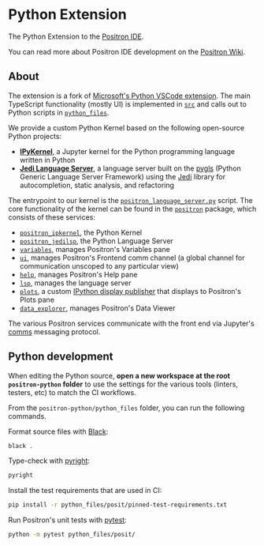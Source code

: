 # Python Extension

The Python Extension to the [Positron IDE](https://github.com/posit-dev/positron).

You can read more about Positron IDE development on the [Positron Wiki](https://connect.rstudioservices.com/positron-wiki).

## About

The extension is a fork of [Microsoft's Python VSCode extension](https://github.com/microsoft/vscode-python). The main TypeScript functionality (mostly UI) is implemented in [`src`](src) and calls out to Python scripts in [`python_files`](python_files).

We provide a custom Python Kernel based on the following open-source Python projects:

- [**IPyKernel**](https://github.com/ipython/ipykernel), a Jupyter kernel for the Python programming language written in Python
- [**Jedi Language Server**](https://github.com/pappasam/jedi-language-server), a language server built on the [pygls](https://github.com/openlawlibrary/pygls) (Python Generic Language Server Framework) using the [Jedi](https://github.com/davidhalter/jedi) library for autocompletion, static analysis, and refactoring

The entrypoint to our kernel is the [`positron_language_server.py`](python_files/posit/positron_language_server.py) script. The core functionality of the kernel can be found in the [`positron`](python_files/posit/positron/) package, which consists of these services:

- [`positron_ipkernel`](python_files/posit/positron/positron_ipkernel.py), the Python Kernel
- [`positron_jedilsp`](python_files/posit/positron/positron_jedilsp.py), the Python Language Server
- [`variables`](python_files/posit/positron/variables.py), manages Positron's Variables pane
- [`ui`](python_files/posit/positron/ui.py), manages Positron's Frontend comm channel (a global channel for communication unscoped to any particular view)
- [`help`](python_files/posit/positron/help.py), manages Positron's Help pane
- [`lsp`](python_files/posit/positron/lsp.py), manages the language server
- [`plots`](python_files/posit/positron/plots.py), a custom [IPython display publisher](https://github.com/ipython/ipython/blob/main/IPython/core/displaypub.py) that displays to Positron's Plots pane
- [`data_explorer`](python_files/posit/positron/data_explorer.py), manages Positron's Data Viewer

The various Positron services communicate with the front end via Jupyter's [comms](https://connect.rstudioservices.com/content/59a1f153-dcd8-44ac-849b-3371829b7002/positron-architecture.html#comms-and-ui-bindings) messaging protocol.

## Python development

When editing the Python source, **open a new workspace at the root `positron-python` folder** to use the settings for the various tools (linters, testers, etc) to match the CI workflows.

From the `positron-python/python_files` folder, you can run the following commands.

Format source files with [Black](https://github.com/psf/black):

```sh
black .
```

Type-check with [pyright](https://github.com/microsoft/pyright):

```sh
pyright
```

Install the test requirements that are used in CI:

```sh
pip install -r python_files/posit/pinned-test-requirements.txt
```

Run Positron's unit tests with [pytest](https://docs.pytest.org/en/8.0.x/):

```sh
python -m pytest python_files/posit/
```
